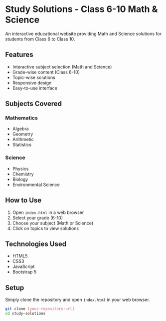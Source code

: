 # Study Solutions - Class 6-10 Math & Science

An interactive educational website providing Math and Science solutions for students from Class 6 to Class 10.

## Features

- Interactive subject selection (Math and Science)
- Grade-wise content (Class 6-10)
- Topic-wise solutions
- Responsive design
- Easy-to-use interface

## Subjects Covered

### Mathematics
- Algebra
- Geometry
- Arithmetic
- Statistics

### Science
- Physics
- Chemistry
- Biology
- Environmental Science

## How to Use

1. Open `index.html` in a web browser
2. Select your grade (6-10)
3. Choose your subject (Math or Science)
4. Click on topics to view solutions

## Technologies Used

- HTML5
- CSS3
- JavaScript
- Bootstrap 5

## Setup

Simply clone the repository and open `index.html` in your web browser.

```bash
git clone [your-repository-url]
cd study-solutions
``` 
